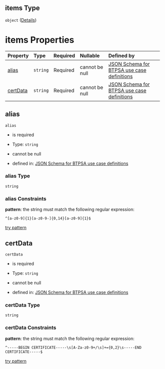 ## items Type

`object` ([Details](btpsa-usecase-properties-services-items-allof-1-then-allof-42-then-allof-4-then-properties-parameters-properties-data-properties-filecontainer-properties-trusts-items.md))

# items Properties

| Property              | Type     | Required | Nullable       | Defined by                                                                                                                                                                                                                                                                                                                                                                                                                            |
| :-------------------- | :------- | :------- | :------------- | :------------------------------------------------------------------------------------------------------------------------------------------------------------------------------------------------------------------------------------------------------------------------------------------------------------------------------------------------------------------------------------------------------------------------------------ |
| [alias](#alias)       | `string` | Required | cannot be null | [JSON Schema for BTPSA use case definitions](btpsa-usecase-properties-services-items-allof-1-then-allof-42-then-allof-4-then-properties-parameters-properties-data-properties-filecontainer-properties-trusts-items-properties-alias.md "undefined#/properties/services/items/allOf/1/then/allOf/42/then/allOf/4/then/properties/parameters/properties/data/properties/fileContainer/properties/trusts/items/properties/alias")       |
| [certData](#certdata) | `string` | Required | cannot be null | [JSON Schema for BTPSA use case definitions](btpsa-usecase-properties-services-items-allof-1-then-allof-42-then-allof-4-then-properties-parameters-properties-data-properties-filecontainer-properties-trusts-items-properties-certdata.md "undefined#/properties/services/items/allOf/1/then/allOf/42/then/allOf/4/then/properties/parameters/properties/data/properties/fileContainer/properties/trusts/items/properties/certData") |

## alias



`alias`

*   is required

*   Type: `string`

*   cannot be null

*   defined in: [JSON Schema for BTPSA use case definitions](btpsa-usecase-properties-services-items-allof-1-then-allof-42-then-allof-4-then-properties-parameters-properties-data-properties-filecontainer-properties-trusts-items-properties-alias.md "undefined#/properties/services/items/allOf/1/then/allOf/42/then/allOf/4/then/properties/parameters/properties/data/properties/fileContainer/properties/trusts/items/properties/alias")

### alias Type

`string`

### alias Constraints

**pattern**: the string must match the following regular expression:&#x20;

```regexp
^[a-z0-9]{1}[a-z0-9-]{0,14}[a-z0-9]{1}$
```

[try pattern](https://regexr.com/?expression=%5E%5Ba-z0-9%5D%7B1%7D%5Ba-z0-9-%5D%7B0%2C14%7D%5Ba-z0-9%5D%7B1%7D%24 "try regular expression with regexr.com")

## certData



`certData`

*   is required

*   Type: `string`

*   cannot be null

*   defined in: [JSON Schema for BTPSA use case definitions](btpsa-usecase-properties-services-items-allof-1-then-allof-42-then-allof-4-then-properties-parameters-properties-data-properties-filecontainer-properties-trusts-items-properties-certdata.md "undefined#/properties/services/items/allOf/1/then/allOf/42/then/allOf/4/then/properties/parameters/properties/data/properties/fileContainer/properties/trusts/items/properties/certData")

### certData Type

`string`

### certData Constraints

**pattern**: the string must match the following regular expression:&#x20;

```regexp
^-----BEGIN CERTIFICATE-----\s[A-Za-z0-9+/\s]+={0,2}\s-----END CERTIFICATE-----$
```

[try pattern](https://regexr.com/?expression=%5E-----BEGIN%20CERTIFICATE-----%5Cs%5BA-Za-z0-9%2B%2F%5Cs%5D%2B%3D%7B0%2C2%7D%5Cs-----END%20CERTIFICATE-----%24 "try regular expression with regexr.com")
